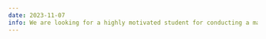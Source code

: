 ```yaml
---
date: 2023-11-07
info: We are looking for a highly motivated student for conducting a master thesis at LabHC on the discovery of physics laws through the bilevel optimization of neural operators (<a href="/download/internship/2024-Internship-LabHC-Bilevel_PhysicsML.pdf">offer</a>)
---
```

